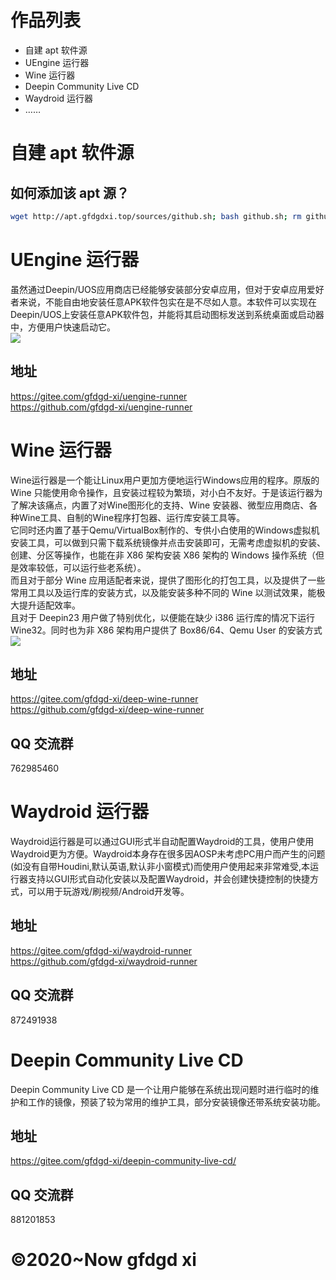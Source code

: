 <script>
var _hmt = _hmt || [];
(function() {
  var hm = document.createElement("script");
  hm.src = "https://hm.baidu.com/hm.js?807ee27dfca59506248e7f74c812ca3d";
  var s = document.getElementsByTagName("script")[0]; 
  s.parentNode.insertBefore(hm, s);
})();
</script>
<script async src="https://pagead2.googlesyndication.com/pagead/js/adsbygoogle.js?client=ca-pub-1739155456234286"
     crossorigin="anonymous"></script>
# 作品列表
- 自建 apt 软件源
- UEngine 运行器
- Wine 运行器
- Deepin Community Live CD
- Waydroid 运行器
- ……

# 自建 apt 软件源
## 如何添加该 apt 源？
```bash
wget http://apt.gfdgdxi.top/sources/github.sh; bash github.sh; rm github.sh
```

# UEngine 运行器
虽然通过Deepin/UOS应用商店已经能够安装部分安卓应用，但对于安卓应用爱好者来说，不能自由地安装任意APK软件包实在是不尽如人意。本软件可以实现在Deepin/UOS上安装任意APK软件包，并能将其启动图标发送到系统桌面或启动器中，方便用户快速启动它。  
![](https://storage.deepin.org/thread/202212181918041904_%E5%9B%BE%E7%89%87.png)
## 地址
https://gitee.com/gfdgd-xi/uengine-runner  
https://github.com/gfdgd-xi/uengine-runner  

# Wine 运行器
Wine运行器是一个能让Linux用户更加方便地运行Windows应用的程序。原版的 Wine 只能使用命令操作，且安装过程较为繁琐，对小白不友好。于是该运行器为了解决该痛点，内置了对Wine图形化的支持、Wine 安装器、微型应用商店、各种Wine工具、自制的Wine程序打包器、运行库安装工具等。  
它同时还内置了基于Qemu/VirtualBox制作的、专供小白使用的Windows虚拟机安装工具，可以做到只需下载系统镜像并点击安装即可，无需考虑虚拟机的安装、创建、分区等操作，也能在非 X86 架构安装 X86 架构的 Windows 操作系统（但是效率较低，可以运行些老系统）。  
而且对于部分 Wine 应用适配者来说，提供了图形化的打包工具，以及提供了一些常用工具以及运行库的安装方式，以及能安装多种不同的 Wine 以测试效果，能极大提升适配效率。  
且对于 Deepin23 用户做了特别优化，以便能在缺少 i386 运行库的情况下运行 Wine32。同时也为非 X86 架构用户提供了 Box86/64、Qemu User 的安装方式  
![](https://storage.deepin.org/thread/202210022215217037_%E6%88%AA%E5%9B%BE_%E9%80%89%E6%8B%A9%E5%8C%BA%E5%9F%9F_20221002221112.png)  
## 地址
https://gitee.com/gfdgd-xi/deep-wine-runner  
https://github.com/gfdgd-xi/deep-wine-runner  
## QQ 交流群
762985460

# Waydroid 运行器
Waydroid运行器是可以通过GUI形式半自动配置Waydroid的工具，使用户使用Waydroid更为方便。Waydroid本身存在很多因AOSP未考虑PC用户而产生的问题(如没有自带Houdini,默认英语,默认非小窗模式)而使用户使用起来非常难受,本运行器支持以GUI形式自动化安装以及配置Waydroid，并会创建快捷控制的快捷方式，可以用于玩游戏/刷视频/Android开发等。  
## 地址
https://gitee.com/gfdgd-xi/waydroid-runner  
https://github.com/gfdgd-xi/waydroid-runner  
## QQ 交流群
872491938

# Deepin Community Live CD
Deepin Community Live CD 是一个让用户能够在系统出现问题时进行临时的维护和工作的镜像，预装了较为常用的维护工具，部分安装镜像还带系统安装功能。  
## 地址
https://gitee.com/gfdgd-xi/deepin-community-live-cd/  
## QQ 交流群
881201853

<h1 id="copyright">©2020~Now gfdgd xi</h1>
<script>
var d = new Date();
document.getElementById("copyright").innerHTML="©2020~" + d.getFullYear() + " gfdgd xi";
</script>
